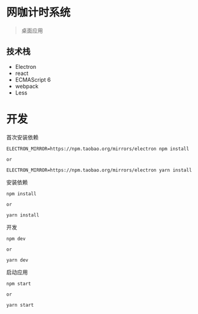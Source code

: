 # 网咖计时系统

> 桌面应用

## 技术栈

* Electron
* react
* ECMAScript 6
* webpack
* Less

# 开发

首次安装依赖
```
ELECTRON_MIRROR=https://npm.taobao.org/mirrors/electron npm install

or

ELECTRON_MIRROR=https://npm.taobao.org/mirrors/electron yarn install
```

安装依赖
```
npm install

or

yarn install
```

开发
```
npm dev

or

yarn dev
```

启动应用
```
npm start

or

yarn start
```
